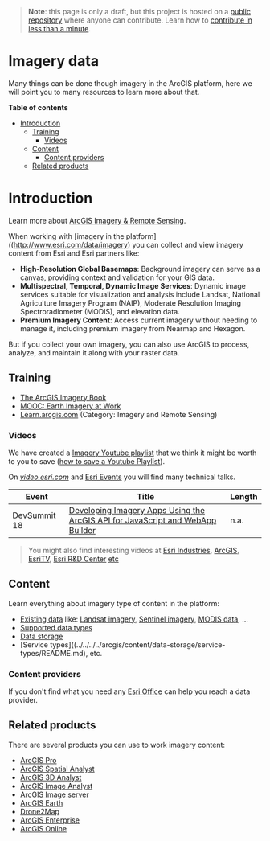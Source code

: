 > **Note**: this page is only a draft, but this project is hosted on a [public repository](https://github.com/hhkaos/awesome-arcgis) where anyone can contribute. Learn how to [contribute in less than a minute](https://github.com/hhkaos/awesome-arcgis/blob/master/CONTRIBUTING.md#contributions).

# Imagery data

Many things can be done though imagery in the ArcGIS platform, here we will point you to many resources to learn more about that.

<!-- START doctoc generated TOC please keep comment here to allow auto update -->
<!-- DON'T EDIT THIS SECTION, INSTEAD RE-RUN doctoc TO UPDATE -->
**Table of contents**

- [Introduction](#introduction)
  - [Training](#training)
    - [Videos](#videos)
  - [Content](#content)
    - [Content providers](#content-providers)
  - [Related products](#related-products)

<!-- END doctoc generated TOC please keep comment here to allow auto update -->

# Introduction

Learn more about [ArcGIS Imagery & Remote Sensing](http://www.esri.com/arcgis/imagery-remote-sensing).

When working with [imagery in the platform]((http://www.esri.com/data/imagery) you can collect and view imagery content from Esri and Esri partners like:

* **High-Resolution Global Basemaps**: Background imagery can serve as a canvas, providing context and validation for your GIS data.
* **Multispectral, Temporal, Dynamic Image Services**: Dynamic image services suitable for visualization and analysis include Landsat, National Agriculture Imagery Program (NAIP), Moderate Resolution Imaging Spectroradiometer (MODIS), and elevation data.
* **Premium Imagery Content**: Access current imagery without needing to manage it, including premium imagery from Nearmap and Hexagon.


But if you collect your own imagery, you can also use ArcGIS to process, analyze, and maintain it along with your raster data.

## Training

* [The ArcGIS Imagery Book](https://learn.arcgis.com/en/arcgis-imagery-book/)
* [MOOC: Earth Imagery at Work](https://www.esri.com/training/catalog/57aba196cbc441087e0d2395/earth-imagery-at-work/)
* [Learn.arcgis.com](https://learn.arcgis.com/en/gallery/) (Category: Imagery and Remote Sensing)


### Videos

We have created a [Imagery Youtube playlist](https://www.youtube.com/playlist?list=PLahIW2YFPQd5uO1xe6QmO2wsQHfWnRs-B) that we think it might be worth to you to save ([how to save a Youtube Playlist](../../../assets/SavePlaylist.gif)).

On [*video.esri.com*](https://www.esri.com/videos/search?q=TOPIC#?sortby=recent) and [Esri Events](https://www.youtube.com/channel/UC_yE3TatdZKAXvt_TzGJ6mw/search?query=TOPIC) you will find many technical talks.

|Event|Title|Length|
|---|---|---|
|DevSummit 18|[Developing Imagery Apps Using the ArcGIS API for JavaScript and WebApp Builder](https://www.youtube.com/watch?v=jxK326-79Aw&list=PLaPDDLTCmy4aA6oxJVe1YsJlxJO_0psyv&index=74&t=0s)|n.a.

> You might also find interesting videos at [Esri Industries](https://www.youtube.com/channel/UCZTiOg3n0pqUDSatq7mS2PA/search?query="TOPIC"), [ArcGIS](https://www.youtube.com/channel/UCgGDPs8cte-VLJbgpaK4GPw/search?query="TOPIC"), [EsriTV](https://www.youtube.com/user/esritv/search?query="TOPIC"), [Esri R&D Center](https://www.youtube.com/user/esripdx/search?query="TOPIC") [etc](https://esri-es.github.io/awesome-arcgis/esri/#youtube-channels)


## Content

Learn everything about imagery type of content in the platform:

* [Existing data](../../../../arcgis/content/data-providers/README.md) like: [Landsat imagery](../../../../arcgis/content/data-providers/usgs-nasa/landsat/README.md), [Sentinel imagery](../../../../arcgis/content/data-providers/esa/sentinel/README.md), [MODIS data](../../../../arcgis/content/data-providers/usgs-nasa/modis/README.md), ...
* [Supported data types](../../../../arcgis/content/data-types/README.md)
* [Data storage](../../../../arcgis/content/data-storage/README.md)
* [Service types]((../../../../arcgis/content/data-storage/service-types/README.md), etc.

### Content providers

If you don't find what you need any [Esri Office](http://www.esri.com/about-esri/contact) can help you reach a data provider.

## Related products

There are several products you can use to work imagery content:

* [ArcGIS Pro](../../../../arcgis/products/arcgis-desktop/arcgis-pro/README.md)
* [ArcGIS Spatial Analyst](../../../../arcgis/products/extensions/spatial-analyst/README.md)
* [ArcGIS 3D Analyst](../../../../arcgis/products/extensions/3d-analyst/README.md)
* [ArcGIS Image Analyst](../../../../arcgis/products/extensions/image-analyst/README.md)
* [ArcGIS Image server](../../../../arcgis/products/arcgis-enterprise/arcgis-server/image-server/README.md)
* [ArcGIS Earth](../../../../arcgis/products/arcgis-earth/README.md)
* [Drone2Map](../../../../arcgis/products/drone2map/README.md)
* [ArcGIS Enterprise](../../../../arcgis/products/arcgis-enterprise/README.md)
* [ArcGIS Online](../../../../arcgis/products/arcgis-online/README.md)
